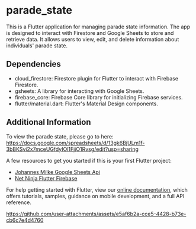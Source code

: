 # parade_state

This is a Flutter application for managing parade state information. The app is designed to interact with Firestore and Google Sheets to store and retrieve data. It allows users to view, edit, and delete information about individuals' parade state. 

## Dependencies
- cloud_firestore: Firestore plugin for Flutter to interact with Firebase Firestore.
- gsheets: A library for interacting with Google Sheets.
- firebase_core: Firebase Core library for initializing Firebase services.
- flutter/material.dart: Flutter's Material Design components.

## Additional Information

To view the parade state, please go to here: https://docs.google.com/spreadsheets/d/13gk6BjULm1f-3bBKSvi2x7mceUGfdyIOl1FjjO1Rvsg/edit?usp=sharing

A few resources to get you started if this is your first Flutter project:

- [Johannes Milke Google Sheets Api](https://www.youtube.com/watch?v=3UJ6RnWTGIY)
- [Net Ninja Flutter Firebase](https://www.youtube.com/watch?v=sfA3NWDBPZ4&list=PL4cUxeGkcC9j--TKIdkb3ISfRbJeJYQwC)

For help getting started with Flutter, view our
[online documentation](https://flutter.dev/docs), which offers tutorials,
samples, guidance on mobile development, and a full API reference.

https://github.com/user-attachments/assets/e5af6b2a-cce5-4428-b73e-cb6c7e4d4760

